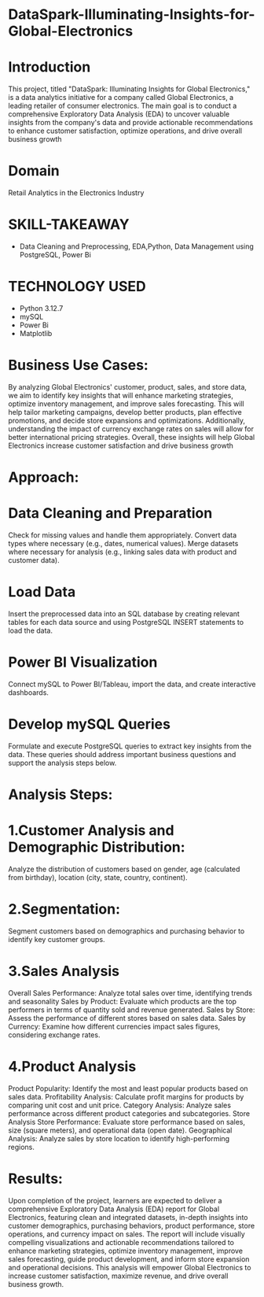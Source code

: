 # DataSpark-Illuminating-Insights-for-Global-Electronics

# Introduction
This project, titled "DataSpark: Illuminating Insights for Global Electronics," is a data analytics initiative for a company called Global Electronics, a leading retailer of consumer electronics. The main goal is to conduct a comprehensive Exploratory Data Analysis (EDA) to uncover valuable insights from the company's data and provide actionable recommendations to enhance customer satisfaction, optimize operations, and drive overall business growth

# Domain

Retail Analytics in the Electronics Industry

# SKILL-TAKEAWAY  

* Data Cleaning and Preprocessing, EDA,Python, Data Management using PostgreSQL, Power Bi
  
# TECHNOLOGY USED
* Python 3.12.7
* mySQL
* Power Bi
* Matplotlib

# Business Use Cases:
By analyzing Global Electronics' customer, product, sales, and store data, we aim to identify key insights that will enhance marketing strategies, optimize inventory management, and improve sales forecasting. This will help tailor marketing campaigns, develop better products, plan effective promotions, and decide store expansions and optimizations. Additionally, understanding the impact of currency exchange rates on sales will allow for better international pricing strategies. Overall, these insights will help Global Electronics increase customer satisfaction and drive business growth
# Approach:
# Data Cleaning and Preparation

Check for missing values and handle them appropriately. Convert data types where necessary (e.g., dates, numerical values). Merge datasets where necessary for analysis (e.g., linking sales data with product and customer data).

# Load Data

Insert the preprocessed data into an SQL database by creating relevant tables for each data source and using PostgreSQL INSERT statements to load the data.

# Power BI Visualization

Connect mySQL to Power BI/Tableau, import the data, and create interactive dashboards.

# Develop mySQL Queries

Formulate and execute PostgreSQL queries to extract key insights from the data. These queries should address important business questions and support the analysis steps below.

# Analysis Steps:
# 1.Customer Analysis and Demographic Distribution:
Analyze the distribution of customers based on gender, age (calculated from birthday), location (city, state, country, continent).

# 2.Segmentation:
Segment customers based on demographics and purchasing behavior to identify key customer groups.

# 3.Sales Analysis
Overall Sales Performance: Analyze total sales over time, identifying trends and seasonality Sales by Product: Evaluate which products are the top performers in terms of quantity sold and revenue generated. Sales by Store: Assess the performance of different stores based on sales data. Sales by Currency: Examine how different currencies impact sales figures, considering exchange rates.

# 4.Product Analysis
Product Popularity: Identify the most and least popular products based on sales data. Profitability Analysis: Calculate profit margins for products by comparing unit cost and unit price. Category Analysis: Analyze sales performance across different product categories and subcategories. Store Analysis Store Performance: Evaluate store performance based on sales, size (square meters), and operational data (open date). Geographical Analysis: Analyze sales by store location to identify high-performing regions.

# Results:
Upon completion of the project, learners are expected to deliver a comprehensive Exploratory Data Analysis (EDA) report for Global Electronics, featuring clean and integrated datasets, in-depth insights into customer demographics, purchasing behaviors, product performance, store operations, and currency impact on sales. The report will include visually compelling visualizations and actionable recommendations tailored to enhance marketing strategies, optimize inventory management, improve sales forecasting, guide product development, and inform store expansion and operational decisions. This analysis will empower Global Electronics to increase customer satisfaction, maximize revenue, and drive overall business growth.
